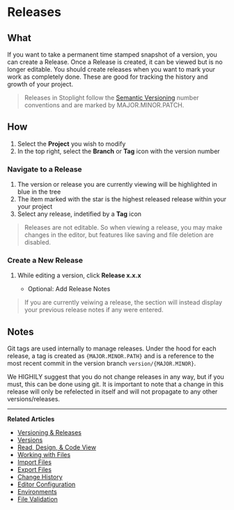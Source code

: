 # Releases

## What

If you want to take a permanent time stamped snapshot of a version, you can create a Release. Once a Release is created, it can be viewed but is no longer editable. You should create releases when you want to mark your work as completely done. These are good for tracking the history and growth of your project.

> Releases in Stoplight follow the [Semantic Versioning](https://semver.org/) number conventions and are marked by MAJOR.MINOR.PATCH.

## How

1.  Select the **Project** you wish to modify
2.  In the top right, select the **Branch** or **Tag** icon with the version
    number

### Navigate to a Release

1.  The version or release you are currently viewing will be highlighted in blue in the tree
2.  The item marked with the star is the highest released release within your your project
3.  Select any release, indetified by a **Tag** icon

> Releases are not editable. So when viewing a release, you may make changes in the editor, but features like saving and file deletion are disabled.

### Create a New Release

1.  While editing a version, click **Release x.x.x**

    - Optional: Add Release Notes

> If you are currently veiwing a release, the section will instead display your previous release notes if any were entered.

## Notes

Git tags are used internally to manage releases. Under the hood for each release, a tag is created as `{MAJOR.MINOR.PATH}` and is a reference to the most recent commit in the version branch `version/{MAJOR.MINOR}`.

We HIGHILY suggest that you do not change releases in any way, but if you must, this can be done using git. It is important to note that a change in this release will only be refelected in itself and will not propagate to any other versions/releases.

---

**Related Articles**

- [Versioning & Releases](./introduction.md)
- [Versions](./versions.md)
- [Read, Design, & Code View](/platform/editor-basics/read-design-code-view)
- [Working with Files](/platform/editor-basics/working-with-files)
- [Import Files](/platform/editor-basics/import-files)
- [Export Files](/platform/editor-basics/export-files)
- [Change History](/platform/editor-basics/change-history)
- [Editor Configuration](/platform/editor-basics/editor-configuration)
- [Environments](/platform/editor-basics/environments)
- [File Validation](/platform/editor-basics/file-validation)
